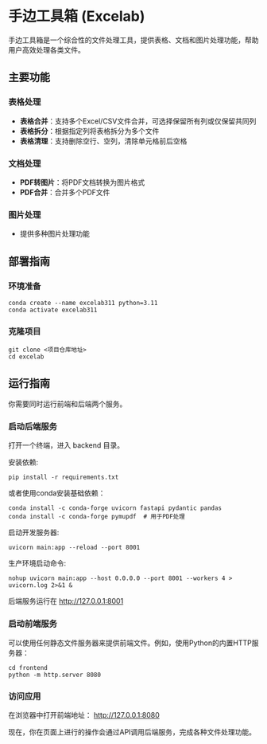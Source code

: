 # 手边工具箱 (Excelab)

手边工具箱是一个综合性的文件处理工具，提供表格、文档和图片处理功能，帮助用户高效处理各类文件。

## 主要功能

### 表格处理
- **表格合并**：支持多个Excel/CSV文件合并，可选择保留所有列或仅保留共同列
- **表格拆分**：根据指定列将表格拆分为多个文件
- **表格清理**：支持删除空行、空列，清除单元格前后空格

### 文档处理
- **PDF转图片**：将PDF文档转换为图片格式
- **PDF合并**：合并多个PDF文件

### 图片处理
- 提供多种图片处理功能

## 部署指南

### 环境准备
```
conda create --name excelab311 python=3.11
conda activate excelab311
```

### 克隆项目
```
git clone <项目仓库地址>
cd excelab
```

## 运行指南
你需要同时运行前端和后端两个服务。

### 启动后端服务

打开一个终端，进入 backend 目录。

安装依赖: 
```
pip install -r requirements.txt
```

或者使用conda安装基础依赖：
```
conda install -c conda-forge uvicorn fastapi pydantic pandas
conda install -c conda-forge pymupdf  # 用于PDF处理
```

启动开发服务器: 
```
uvicorn main:app --reload --port 8001
```

生产环境启动命令:
```
nohup uvicorn main:app --host 0.0.0.0 --port 8001 --workers 4 > uvicorn.log 2>&1 &
```

后端服务运行在 http://127.0.0.1:8001

### 启动前端服务

可以使用任何静态文件服务器来提供前端文件。例如，使用Python的内置HTTP服务器：

```
cd frontend
python -m http.server 8080
```

### 访问应用

在浏览器中打开前端地址： http://127.0.0.1:8080

现在，你在页面上进行的操作会通过API调用后端服务，完成各种文件处理功能。